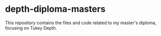 # depth-diploma-masters
This repository contains the files and code related to my master's diploma, focusing on Tukey Depth.
